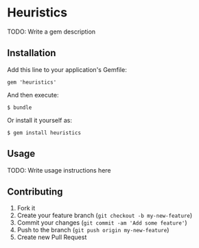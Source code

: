 # Heuristics

TODO: Write a gem description

## Installation

Add this line to your application's Gemfile:

    gem 'heuristics'

And then execute:

    $ bundle

Or install it yourself as:

    $ gem install heuristics

## Usage

TODO: Write usage instructions here

## Contributing

1. Fork it
2. Create your feature branch (`git checkout -b my-new-feature`)
3. Commit your changes (`git commit -am 'Add some feature'`)
4. Push to the branch (`git push origin my-new-feature`)
5. Create new Pull Request
